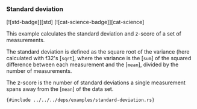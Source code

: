 ### Standard deviation

[![std-badge]][std] [![cat-science-badge]][cat-science]

This example calculates the standard deviation and z-score of a set of measurements.

The standard deviation is defined as the square root of the variance (here calculated with f32's [`sqrt`], where the variance is the [`sum`] of the squared difference between each measurement and the [`mean`], divided by the number of measurements.

The z-score is the number of standard deviations a single measurement spans away from the [`mean`] of the data set.

```rust,editable
{#include ../../../deps/examples/standard-deviation.rs}
```

[sqrt]: https://doc.rust-lang.org/std/primitive.f32.html#method.sqrt
[sum]: https://doc.rust-lang.org/std/iter/trait.Iterator.html#method.sum
[mean]: science/mathematics/statistics/central-tendency.html
